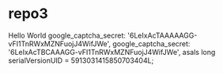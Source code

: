 # repo3
Hello World
google_captcha_secret: '6LeIxAcTAAAAAGG-vFI1TnRWxMZNFuojJ4WifJWe',
google_captcha_secret: '6LeIxAcTBCAAAGG-vFI1TnRWxMZNFuojJ4WifJWe',
asals
long serialVersionUID = 5913031415850703404L;
